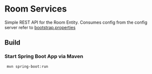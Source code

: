 # Room Services

Simple REST API for the Room Entity.
Consumes config from the config server refer to [bootstrap.properties](src/main/resources/bootstrap.properties)

## Build

### Start Spring Boot App via Maven
```bash
 mvn spring-boot:run
```